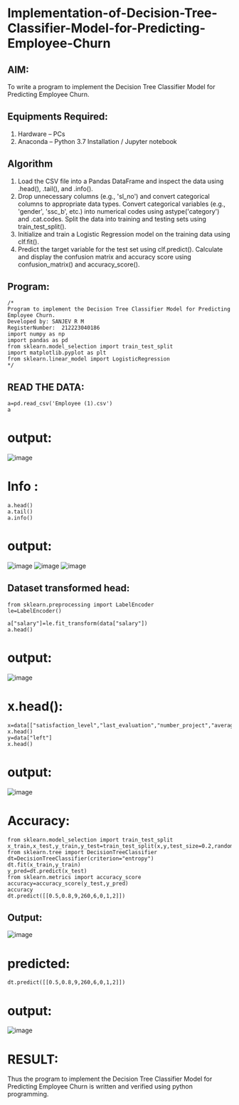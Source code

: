 # Implementation-of-Decision-Tree-Classifier-Model-for-Predicting-Employee-Churn

## AIM:
To write a program to implement the Decision Tree Classifier Model for Predicting Employee Churn.

## Equipments Required:
1. Hardware – PCs
2. Anaconda – Python 3.7 Installation / Jupyter notebook

## Algorithm
1. Load the CSV file into a Pandas DataFrame and inspect the data using .head(), .tail(), and .info().
2. Drop unnecessary columns (e.g., 'sl_no') and convert categorical columns to appropriate data types.
Convert categorical variables (e.g., 'gender', 'ssc_b', etc.) into numerical codes using astype('category') and .cat.codes.
Split the data into training and testing sets using train_test_split().
3. Initialize and train a Logistic Regression model on the training data using clf.fit().
4. Predict the target variable for the test set using clf.predict().
Calculate and display the confusion matrix and accuracy score using confusion_matrix() and accuracy_score().

## Program:
```
/*
Program to implement the Decision Tree Classifier Model for Predicting Employee Churn.
Developed by: SANJEV R M
RegisterNumber:  212223040186
import numpy as np
import pandas as pd
from sklearn.model_selection import train_test_split
import matplotlib.pyplot as plt
from sklearn.linear_model import LogisticRegression
*/
```
## READ THE DATA:
```
a=pd.read_csv('Employee (1).csv')
a
```
# output:
![image](https://github.com/user-attachments/assets/31afa714-8014-4fed-b91b-b12dcb5caf1d)


# Info :
```
a.head()
a.tail()
a.info()
```
# output:
![image](https://github.com/user-attachments/assets/fa4ff54b-4640-4b4b-8ace-865685338f4e)
![image](https://github.com/user-attachments/assets/cbd5ba0c-f122-4209-ba03-a07009d59573)
![image](https://github.com/user-attachments/assets/6e95e2ce-ecf6-47be-b7d3-d2d94acb4f36)
## Dataset transformed head:
```
from sklearn.preprocessing import LabelEncoder
le=LabelEncoder()

a["salary"]=le.fit_transform(data["salary"])
a.head()
```
# output:
![image](https://github.com/user-attachments/assets/ffe7295d-5b59-4267-8ee6-66aea79234c6)
# x.head():
```
x=data[["satisfaction_level","last_evaluation","number_project","average_montly_hours","time_spend_company","Work_accident","promotion_last_5years","salary"]]
x.head()
y=data["left"]
x.head()
```
# output:
![image](https://github.com/user-attachments/assets/42bf8aad-82d4-4825-9a3a-47601ac5cef0)
# Accuracy:
```
from sklearn.model_selection import train_test_split
x_train,x_test,y_train,y_test=train_test_split(x,y,test_size=0.2,random_state=2)
from sklearn.tree import DecisionTreeClassifier
dt=DecisionTreeClassifier(criterion="entropy")
dt.fit(x_train,y_train)
y_pred=dt.predict(x_test)
from sklearn.metrics import accuracy_score
accuracy=accuracy_score(y_test,y_pred)
accuracy
dt.predict([[0.5,0.8,9,260,6,0,1,2]])
```
## Output:
![image](https://github.com/user-attachments/assets/48ff8705-42e8-49b8-9b2b-3a5a81fc210c)
# predicted:
```
dt.predict([[0.5,0.8,9,260,6,0,1,2]])
```
# output:
![image](https://github.com/user-attachments/assets/9be9a1c0-64f8-4fea-815d-1151b4e2a8c8)
# RESULT:
Thus the program to implement the Decision Tree Classifier Model for Predicting Employee Churn is written and verified using python programming.
